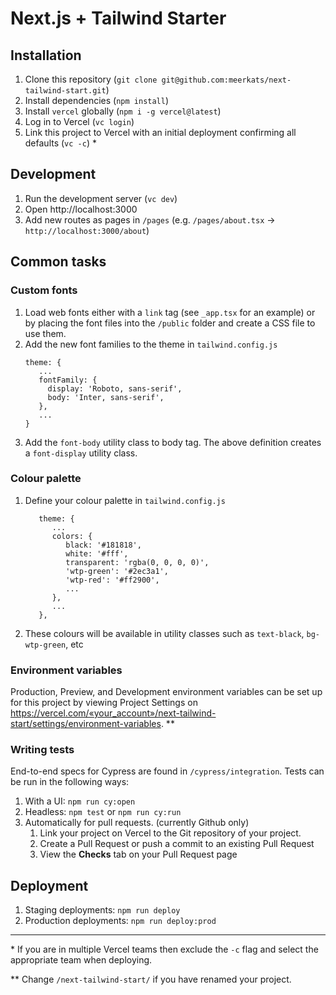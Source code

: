 # Next.js + Tailwind Starter

## Installation

1. Clone this repository (`git clone git@github.com:meerkats/next-tailwind-start.git`)
2. Install dependencies (`npm install`)
3. Install `vercel` globally (`npm i -g vercel@latest`)
4. Log in to Vercel (`vc login`)
5. Link this project to Vercel with an initial deployment confirming all defaults (`vc -c`) *

## Development

1. Run the development server (`vc dev`)
2. Open http://localhost:3000
3. Add new routes as pages in `/pages` (e.g. `/pages/about.tsx` -> `http://localhost:3000/about`)

## Common tasks

### Custom fonts

1. Load web fonts either with a `link` tag (see `_app.tsx` for an example) or by placing the font files into the `/public` folder and create a CSS file to use them.
2. Add the new font families to the theme in `tailwind.config.js`
   ```
   theme: {
      ...
      fontFamily: {
        display: 'Roboto, sans-serif',
        body: 'Inter, sans-serif',
      },
      ...
   }
   ```
3. Add the `font-body` utility class to body tag. The above definition creates a `font-display` utility class.

### Colour palette

1. Define your colour palette in `tailwind.config.js`
   ```
      theme: {
         ...
         colors: {
            black: '#181818',
            white: '#fff',
            transparent: 'rgba(0, 0, 0, 0)',
            'wtp-green': '#2ec3a1',
            'wtp-red': '#ff2900',
            ...
         },
         ...
      },
   ```
2. These colours will be available in utility classes such as `text-black`, `bg-wtp-green`, etc

### Environment variables

Production, Preview, and Development environment variables can be set up for this project by viewing Project Settings on https://vercel.com/«your_account»/next-tailwind-start/settings/environment-variables. **

### Writing tests

End-to-end specs for Cypress are found in `/cypress/integration`. Tests can be run in the following ways:

1. With a UI: `npm run cy:open`
2. Headless: `npm test` or `npm run cy:run`
3. Automatically for pull requests. (currently Github only)
   1. Link your project on Vercel to the Git repository of your project.
   2. Create a Pull Request or push a commit to an existing Pull Request
   3. View the **Checks** tab on your Pull Request page

## Deployment

1. Staging deployments: `npm run deploy`
2. Production deployments: `npm run deploy:prod`

---

\* If you are in multiple Vercel teams then exclude the `-c` flag and select the appropriate team when deploying.

\** Change `/next-tailwind-start/` if you have renamed your project.

